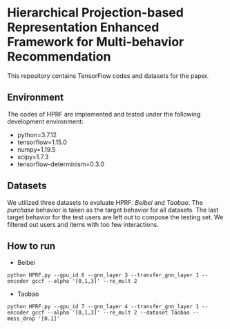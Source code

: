 # Hierarchical Projection-based Representation Enhanced Framework for Multi-behavior Recommendation

This repository contains TensorFlow codes and datasets for the paper.

## Environment
The codes of HPRF are implemented and tested under the following development environment:
* python=3.7.12
* tensorflow=1.15.0
* numpy=1.19.5
* scipy=1.7.3
* tensorflow-determinism=0.3.0

## Datasets
We utilized three datasets to evaluate HPRF: <i>Beibei</i> and <i>Taobao</i>. The <i>purchase</i> behavior is taken as the target behavior for all datasets. The last target behavior for the test users are left out to compose the testing set. We filtered out users and items with too few interactions.

## How to run

* Beibei
```
python HPRF.py --gpu_id 6 --gnn_layer 3 --transfer_gnn_layer 1 --encoder gccf --alpha '[0,1,3]' --re_mult 2 
```
* Taobao
```
python HPRF.py --gpu_id 7 --gnn_layer 4 --transfer_gnn_layer 1 --encoder gccf --alpha '[0,1,3]' --re_mult 2 --dataset Taobao --mess_drop '[0.1]'
```


